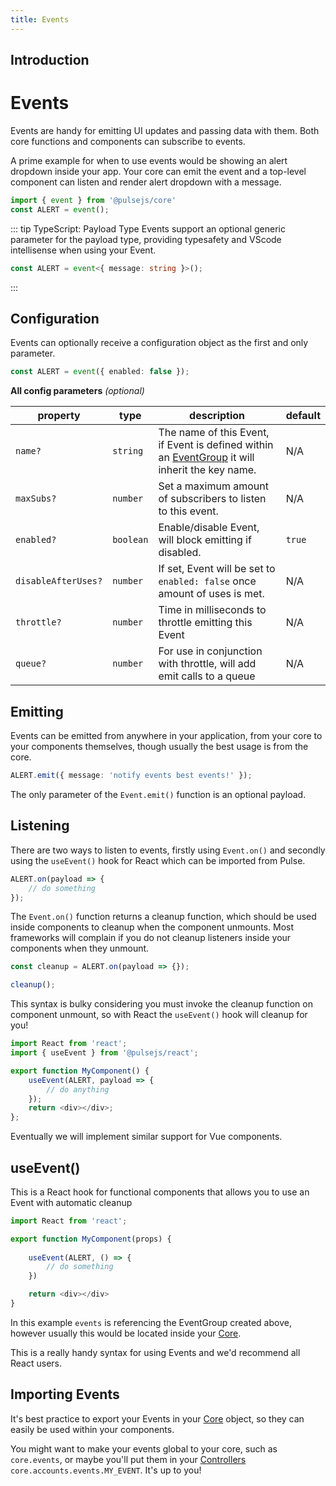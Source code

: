 ```yaml
---
title: Events
---
```


## Introduction

# Events

Events are handy for emitting UI updates and passing data with them. Both core functions and components can subscribe to events.

A prime example for when to use events would be showing an alert dropdown inside your app. Your core can emit the event and a top-level component can listen and render alert dropdown with a message.

```ts
import { event } from '@pulsejs/core'
const ALERT = event();
```

::: tip TypeScript: Payload Type
Events support an optional generic parameter for the payload type, providing typesafety and VScode intellisense when using your Event.
```ts
const ALERT = event<{ message: string }>();
```
:::


## Configuration

Events can optionally receive a configuration object as the first and only parameter.

```ts
const ALERT = event({ enabled: false });
```

**All config parameters** _(optional)_

| property            | type      | description                                                                                                     | default |
|---------------------|-----------|-----------------------------------------------------------------------------------------------------------------|---------|
| `name?`             | `string`  | The name of this Event, if Event is defined within an [EventGroup](#event-groups) it will inherit the key name. | N/A     |
| `maxSubs?`          | `number`  | Set a maximum amount of subscribers to listen to this event.                                                    | N/A     |
| `enabled?`          | `boolean` | Enable/disable Event, will block emitting if disabled.                                                          | `true`  |
| `disableAfterUses?` | `number`  | If set, Event will be set to `enabled: false` once amount of uses is met.                                       | N/A     |
| `throttle?`         | `number`  | Time in milliseconds to throttle  emitting this Event                                                           | N/A     |
| `queue?`            | `number`  | For use in conjunction with throttle, will add emit calls to a queue                                            | N/A     |

## Emitting
Events can be emitted from anywhere in your application, from your core to your components themselves, though usually the best usage is from the core.
```ts
ALERT.emit({ message: 'notify events best events!' });
```
The only parameter of the `Event.emit()` function is an optional payload.

## Listening
There are two ways to listen to events, firstly using `Event.on()` and secondly using the `useEvent()` hook for React which can be imported from Pulse. 

```ts
ALERT.on(payload => {
    // do something
});
```
The `Event.on()` function returns a cleanup function, which should be used inside components to cleanup when the component unmounts. Most frameworks will complain if you do not cleanup listeners inside your components when they unmount. 
```ts
const cleanup = ALERT.on(payload => {});

cleanup();
```
This syntax is bulky considering you must invoke the cleanup function on component unmount, so with React the `useEvent()` hook will cleanup for you!
```ts
import React from 'react';
import { useEvent } from '@pulsejs/react';

export function MyComponent() {
	useEvent(ALERT, payload => {
		// do anything
	});
	return <div></div>;
};
```
Eventually we will implement similar support for Vue components.

## useEvent()
This is a React hook for functional components that allows you to use an Event with automatic cleanup

```ts
import React from 'react';

export function MyComponent(props) {
	
	useEvent(ALERT, () => {
		// do something
	})

	return <div></div>
}
```
In this example `events` is referencing the EventGroup created above, however usually this would be located inside your [Core](/v4/docs/core.html).

This is a really handy syntax for using Events and we'd recommend all React users.

## Importing Events
It's best practice to export your Events in your [Core](/v4/docs/core.html) object, so they can easily be used within your components.

You might want to make your events global to your core, such as `core.events`, or maybe you'll put them in your [Controllers](/v4/docs/controllers.html) ``core.accounts.events.MY_EVENT``. It's up to you!

